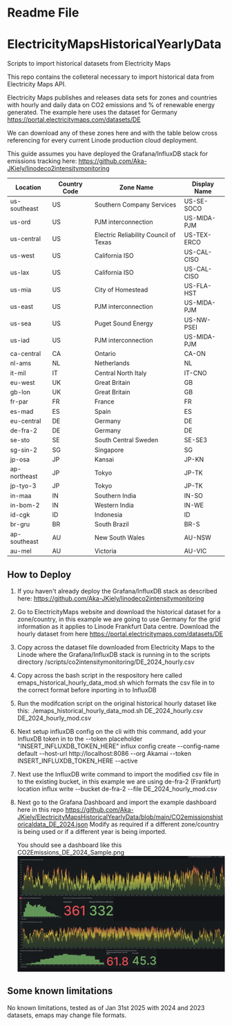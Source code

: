 
# Readme File 

# ElectricityMapsHistoricalYearlyData
Scripts to import historical datasets from Electricity Maps 
    


This repo contains the colleteral necessary to import historical data from Electricity Maps API. 

Electricity Maps publishes and releases data sets for zones and countries with hourly and daily data on CO2 emissions and % of renewable energy generated. 
The example here uses the dataset for Germany https://portal.electricitymaps.com/datasets/DE 

We can download any of these zones here and with the table below cross referencing for every current Linode production cloud deployment. 

This guide assumes you have deployed the Grafana/InfluxDB stack for emissions tracking here: https://github.com/Aka-JKiely/linodeco2intensitymonitoring 

| Location       | Country Code | Zone Name                          | Display Name   |
|----------------|--------------|------------------------------------|----------------|
| us-southeast   | US           | Southern Company Services          | US-SE-SOCO     |
| us-ord         | US           | PJM interconnection                | US-MIDA-PJM    |
| us-central     | US           | Electric Reliability Council of Texas | US-TEX-ERCO |
| us-west        | US           | California ISO                     | US-CAL-CISO    |
| us-lax         | US           | California ISO                     | US-CAL-CISO    |
| us-mia         | US           | City of Homestead                  | US-FLA-HST     |
| us-east        | US           | PJM interconnection                | US-MIDA-PJM    |
| us-sea         | US           | Puget Sound Energy                 | US-NW-PSEI     |
| us-iad         | US           | PJM interconnection                | US-MIDA-PJM    |
| ca-central     | CA           | Ontario                            | CA-ON          |
| nl-ams         | NL           | Netherlands                        | NL             |
| it-mil         | IT           | Central North Italy                | IT-CNO         |
| eu-west        | UK           | Great Britain                      | GB             |
| gb-lon         | UK           | Great Britain                      | GB             |
| fr-par         | FR           | France                             | FR             |
| es-mad         | ES           | Spain                              | ES             |
| eu-central     | DE           | Germany                            | DE             |
| de-fra-2       | DE           | Germany                            | DE             |
| se-sto         | SE           | South Central Sweden               | SE-SE3         |
| sg-sin-2       | SG           | Singapore                          | SG             |
| jp-osa         | JP           | Kansai                             | JP-KN          |
| ap-northeast   | JP           | Tokyo                              | JP-TK          |
| jp-tyo-3       | JP           | Tokyo                              | JP-TK          |
| in-maa         | IN           | Southern India                     | IN-SO          |
| in-bom-2       | IN           | Western India                      | IN-WE          |
| id-cgk         | ID           | Indonesia                          | ID             |
| br-gru         | BR           | South Brazil                       | BR-S           |
| ap-southeast   | AU           | New South Wales                    | AU-NSW         |
| au-mel         | AU           | Victoria                           | AU-VIC         |






## How to Deploy 

1. If you haven't already deploy the Grafana/InfluxDB stack as described here: https://github.com/Aka-JKiely/linodeco2intensitymonitoring 
2. Go to ElectricityMaps website and download the historical dataset for a zone/country, in this example we are going to use Germany for the grid information as it applies to Linode Frankfurt Data centre. Download the hourly dataset from here https://portal.electricitymaps.com/datasets/DE
3. Copy across the dataset file downloaded from Electricity Maps to the Linode where the Grafana/InfluxDB stack is running in to the scripts directory /scripts/co2intensitymonitoring/DE_2024_hourly.csv
4. Copy across the bash script in the respository here called emaps_historical_hourly_data_mod.sh which formats the csv file in to the correct format before inporting in to InfluxDB
5. Run the modifcation script on the original historical hourly dataset like this:
   ./emaps_historical_hourly_data_mod.sh DE_2024_hourly.csv DE_2024_hourly_mod.csv
7. Next setup influxDB config on the cli with this command, add your InfluxDB token in to the --token placeholder "INSERT_INFLUXDB_TOKEN_HERE"
   influx config create --config-name default   --host-url http://localhost:8086   --org Akamai   --token INSERT_INFLUXDB_TOKEN_HERE   --active
8. Next use the InfluxDB write command to import the modified csv file in to the existing bucket, in this example we are using de-fra-2 (Frankfurt) location
   influx write --bucket de-fra-2 --file DE_2024_hourly_mod.csv
9. Next go to the Grafana Dashboard and import the example dashboard here in this repo https://github.com/Aka-JKiely/ElectricityMapsHistoricalYearlyData/blob/main/CO2emissionshistoricaldata_DE_2024.json
   Modify as required if a different zone/country is being used or if a different year is being imported. 

   You should see a dashboard like this 
   CO2Emissions_DE_2024_Sample.png
   ![Alt text](CO2Emissions_DE_2024_Sample.png)


## Some known limitations 

No known limitations, tested as of Jan 31st 2025 with 2024 and 2023 datasets, emaps may change file formats. 




